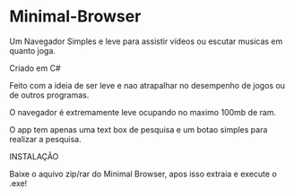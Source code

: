 # Minimal-Browser
Um Navegador Simples e leve para assistir vídeos ou escutar musicas em quanto joga.

Criado em C#

Feito com a ideia de ser leve e nao atrapalhar no desempenho de jogos ou de outros programas.

O navegador é extremamente leve ocupando no maximo 100mb de ram.

O app tem apenas uma text box de pesquisa e um botao simples para realizar a pesquisa.

INSTALAÇÃO

Baixe o aquivo zip/rar do Minimal Browser, apos isso extraia e execute o .exe!



